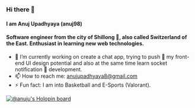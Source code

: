 ### Hi there 👋

<!--
**anuj98/anuj98** is a ✨ _special_ ✨ repository because its `README.md` (this file) appears on your GitHub profile.

Here are some ideas to get you started:

- 🔭 I’m currently working on ...
- 🌱 I’m currently learning ...
- 👯 I’m looking to collaborate on ...
- 🤔 I’m looking for help with ...
- 💬 Ask me about ...
- 📫 How to reach me: ...
- 😄 Pronouns: ...
- ⚡ Fun fact: ...
-->

#### I am Anuj Upadhyaya (anuj98)
#### Software engineer from the city of Shillong 🌄, also called Switzerland of the East. Enthusiast in learning new web technologies.

- 🔭 I’m currently working on create a chat app, trying to push 🫸 my front-end UI design potential and also at the same time learn socket notification 🔔 development.
- 📫 How to reach me: anujupadhyaya8@gmail.com
- ⚡ Fun fact: I am into Basketball and E-Sports (Valorant).
  
[![@anuju's Holopin board](https://holopin.me/anuju)](https://holopin.io/@anuju)
